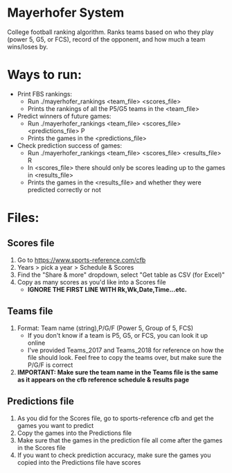 # Mayerhofer System
College football ranking algorithm. Ranks teams based on who they play (power 5, G5, or FCS), record of the opponent, and how much a team wins/loses by.

# Ways to run:
* Print FBS rankings:
	* Run ./mayerhofer\_rankings &lt;team\_file> &lt;scores\_file>
	* Prints the rankings of all the P5/G5 teams in the &lt;team\_file>
* Predict winners of future games:
	* Run ./mayerhofer\_rankings &lt;team\_file> &lt;scores\_file> &lt;predictions\_file> P
	* Prints the games in the &lt;predictions\_file>
* Check prediction success of games:
	* Run ./mayerhofer\_rankings &lt;team\_file> &lt;scores\_file> &lt;results\_file> R
	* In &lt;scores\_file> there should only be scores leading up to the games in &lt;results\_file>
	* Prints the games in the &lt;results\_file> and whether they were predicted correctly or not

# Files:

## Scores file
1. Go to https://www.sports-reference.com/cfb
2. Years > pick a year > Schedule & Scores
3. Find the "Share & more" dropdown, select "Get table as CSV (for Excel)"
4. Copy as many scores as you'd like into a Scores file
	* **IGNORE THE FIRST LINE WITH Rk,Wk,Date,Time...etc.**

## Teams file
1. Format: Team name (string),P/G/F (Power 5, Group of 5, FCS)
	* If you don't know if a team is P5, G5, or FCS, you can look it up online
	* I've provided Teams_2017 and Teams_2018 for reference on how the file should look. Feel free to copy the teams over, but make sure the P/G/F is correct
2. **IMPORTANT: Make sure the team name in the Teams file is the same as it appears on the cfb reference schedule & results page**

## Predictions file
1. As you did for the Scores file, go to sports-reference cfb and get the games you want to predict
2. Copy the games into the Predictions file
3. Make sure that the games in the prediction file all come after the games in the Scores file
4. If you want to check prediction accuracy, make sure the games you copied into the Predictions file have scores
